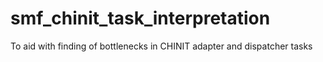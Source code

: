 # smf_chinit_task_interpretation
To aid with finding of bottlenecks in CHINIT adapter and dispatcher tasks
